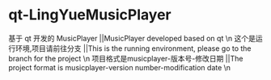 # qt-LingYueMusicPlayer
基于 qt 开发的 MusicPlayer              ||MusicPlayer developed based on qt                                                     \n
这个是运行环境,项目请前往分支             ||This is the running environment, please go to the branch for the project              \n
项目格式是musicplayer-版本号-修改日期     ||The project format is musicplayer-version number-modification date                    \n

